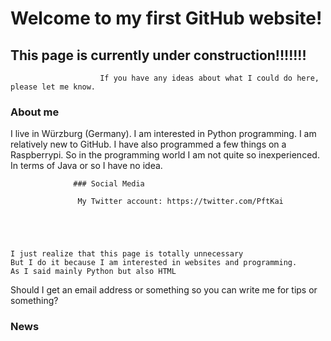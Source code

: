 

# Welcome to my first GitHub website!
## This page is currently under construction!!!!!!!


                        If you have any ideas about what I could do here, please let me know. 

### About me
I live in Würzburg (Germany). 
I am interested in Python programming. 
I am relatively new to GitHub.
I have also programmed a few things on a Raspberrypi. 
So in the programming world I am not quite so inexperienced. 
In terms of Java or so I have no idea. 




                  ### Social Media                              

                   My Twitter account: https://twitter.com/PftKai





    I just realize that this page is totally unnecessary
    But I do it because I am interested in websites and programming.
    As I said mainly Python but also HTML 


Should I get an email address or something so you can write me for tips or something? 



### News 






